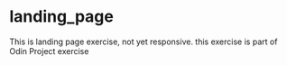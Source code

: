 # landing_page
This is landing page exercise, not yet responsive.
this exercise is part of Odin Project exercise